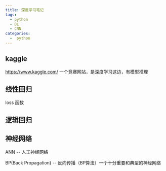 ```yaml
---
title: 深度学习笔记
tags: 
  - python 
  - DL
  - CNN 
categories:
  -  python
---
```

## kaggle
https://www.kaggle.com/
一个竞赛网站，是深度学习这边，有模型推理

## 线性回归
loss 函数


## 逻辑回归


## 神经网络

ANN -- 人工神经网络

BP(Back Propagation) -- 反向传播（BP算法）一个十分重要和典型的神经网络

